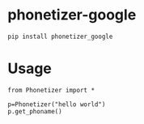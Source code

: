 # phonetizer-google

```
pip install phonetizer_google
```

# Usage
```
from Phonetizer import *

p=Phonetizer("hello world")
p.get_phoname()
```

